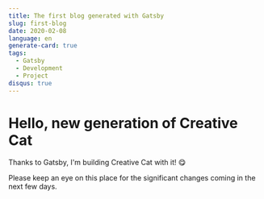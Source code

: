 ```yaml
---
title: The first blog generated with Gatsby
slug: first-blog
date: 2020-02-08
language: en
generate-card: true
tags:
  - Gatsby
  - Development
  - Project
disqus: true
---
```


# Hello, new generation of Creative Cat

Thanks to Gatsby, I'm building Creative Cat with it! 😋

Please keep an eye on this place for the significant changes coming in the next few days.